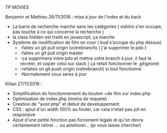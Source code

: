  TP MOVIES

Benjamin et Mathieu 26/11/2016 : mise à jour de l'index et du back
* La barre de recherche marche sans les catégories ( oshiiro s'en occupe, pas touche à ce qui concerne la recherche )
* la class hidden est traité en javascript, ça marche
* Système de modification de film en cour ( bud s'occupe du php dessus)
  * -faites un git pull origin (votrebranch) ( j'ai supprimer le pdo )
  * -faites un git pull origin master
  * -ça supprimera votre pdo et mettra votre branch à jour, il faut le recréer, et copier celui sur slack ( ça refait
      fonctionner le .gitignore)
  * -refaites un git push origin (votrebranch) si tout fonctionne
  * -Normalement vous serez à jour

Kilian 27/11/2016 :
* Simplification du fonctionnement du bouton +de film sur index.php
* Optimisation de index.php (moins de requete)
* Creation de "avoir.php" et debut de developpement.
* CSS : ajout d'un width 100% au footer, car cela n'etait pas joli en responsive
* Ajout d'une petite fonction pas forcement legale et qu'on devra certainement retirer ... ou ameliorer... (je vous laisse chercher)
